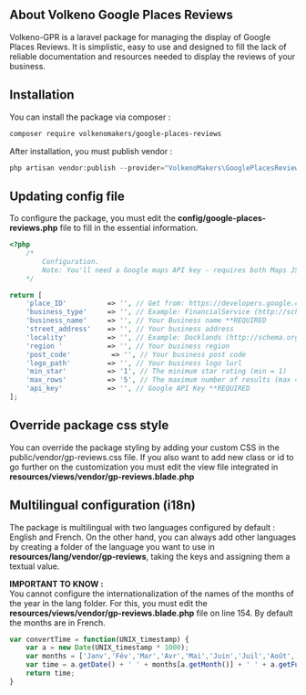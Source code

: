 ## About Volkeno Google Places Reviews
Volkeno-GPR is a laravel package for managing the display of Google Places Reviews. It is simplistic, easy to use and designed to fill the lack of reliable documentation and resources needed to display the reviews of your business.

## Installation

You can install the package via composer :
``` bash
composer require volkenomakers/google-places-reviews
```

After installation, you must publish vendor :
``` php
php artisan vendor:publish --provider="VolkenoMakers\GooglePlacesReviews\GooglePlacesReviewsServiceProvider"
```

## Updating config file 
To configure the package, you must edit the **config/google-places-reviews.php** file to fill in the essential information.
``` php
<?php
    /*
        Configuration.
        Note: You'll need a Google maps API key - requires both Maps JS and Places API services enabled.
    */

return [
    'place_ID'          => '', // Get from: https://developers.google.com/maps/documentation/javascript/examples/places-placeid-finder **REQUIRED
    'business_type'     => '', // Example: FinancialService (http://schema.org) **REQUIRED
    'business_name'     => '', // Your Business name **REQUIRED
    'street_address'    => '', // Your business address
    'locality'          => '', // Example: Docklands (http://schema.org/addressLocality)
    'region '           => '', // Your business region
    'post_code'          => '', // Your business post code
    'logo_path'         => '', // Your business logo lurl
    'min_star'          => '1', // The minimum star rating (min = 1)
    'max_rows'          => '5', // The maximum number of results (max = 5)
    'api_key'           => '', // Google API Key **REQUIRED
];
```

## Override package css style
You can override the package styling by adding your custom CSS in the public/vendor/gp-reviews.css file.
If you also want to add new class or id to go further on the customization you must edit the view file integrated in **resources/views/vendor/gp-reviews.blade.php**

## Multilingual configuration (i18n)
The package is multilingual with two languages configured by default : English and French. On the other hand, you can always add other languages by creating a folder of the language you want to use in **resources/lang/vendor/gp-reviews**, taking the keys and assigning them a textual value.

**IMPORTANT TO KNOW :** <br>
You cannot configure the internationalization of the names of the months of the year in the lang folder. For this, you must edit the **resources/views/vendor/gp-reviews.blade.php** file on line 154. 
By default the months are in French.

```js
var convertTime = function(UNIX_timestamp) {
    var a = new Date(UNIX_timestamp * 1000);
    var months = ['Janv','Fév','Mar','Avr','Mai','Juin','Juil','Août','Sept','Oct','Nov','Déc']; // You can change this
    var time = a.getDate() + ' ' + months[a.getMonth()] + ' ' + a.getFullYear();
    return time;
}
```

